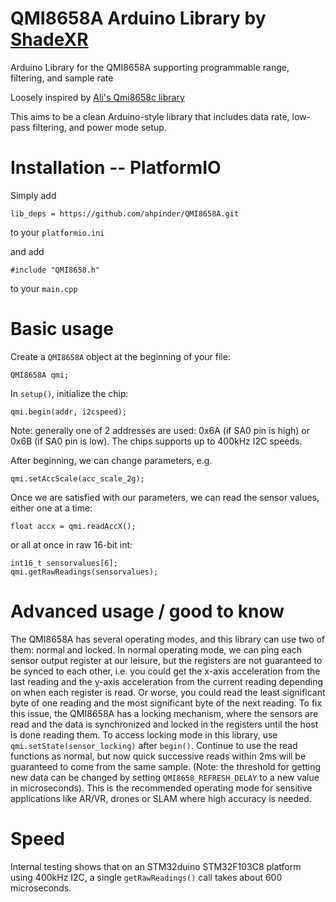 # QMI8658A Arduino Library by [ShadeXR](https://shadexr.com)

Arduino Library for the QMI8658A supporting programmable range, filtering, and sample rate

Loosely inspired by [Ali's Qmi8658c library](https://github.com/ALICHOUCHENE/Qmi8658c)

This aims to be a clean Arduino-style library that includes data rate, low-pass filtering, and power mode setup.

# Installation -- PlatformIO

Simply add

`lib_deps = https://github.com/ahpinder/QMI8658A.git`

to your `platformio.ini`

and add

`#include "QMI8658.h"`

to your `main.cpp`

# Basic usage

Create a `QMI8658A` object at the beginning of your file:

`QMI8658A qmi;`

In `setup()`, initialize the chip:

`qmi.begin(addr, i2cspeed);`

Note: generally one of 2 addresses are used: 0x6A (if SA0 pin is high) or 0x6B (if SA0 pin is low). The chips supports up to 400kHz I2C speeds.

After beginning, we can change parameters, e.g.

`qmi.setAccScale(acc_scale_2g);`

Once we are satisfied with our parameters, we can read the sensor values, either one at a time:

`float accx = qmi.readAccX();`

or all at once in raw 16-bit int:

```
int16_t sensorvalues[6];
qmi.getRawReadings(sensorvalues);
```

# Advanced usage / good to know

The QMI8658A has several operating modes, and this library can use two of them: normal and locked.
In normal operating mode, we can ping each sensor output register at our leisure, but the registers are not guaranteed to be synced to each other, i.e. you could get the x-axis acceleration from the last reading and the y-axis acceleration from the current reading depending on when each register is read. Or worse, you could read the least significant byte of one reading and the most significant byte of the next reading.
To fix this issue, the QMI8658A has a locking mechanism, where the sensors are read and the data is synchronized and locked in the registers until the host is done reading them. To access locking mode in this library, use `qmi.setState(sensor_locking)` after `begin()`. Continue to use the read functions as normal, but now quick successive reads within 2ms will be guaranteed to come from the same sample. (Note: the threshold for getting new data can be changed by setting `QMI8658_REFRESH_DELAY` to a new value in microseconds). This is the recommended operating mode for sensitive applications like AR/VR, drones or SLAM where high accuracy is needed.

# Speed

Internal testing shows that on an STM32duino STM32F103C8 platform using 400kHz I2C, a single `getRawReadings()` call takes about 600 microseconds.
